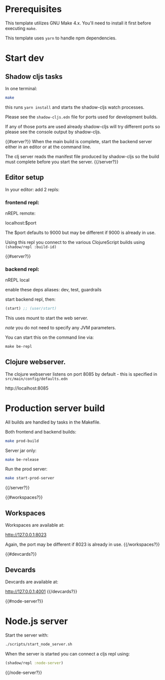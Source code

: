 # Prerequisites

This template utilizes GNU Make 4.x. You'll need to install it first 
before executing `make`.

This template uses `yarn` to handle npm dependencies.

# Start dev

## Shadow cljs tasks

In one terminal:

```bash
make
```
this runs `yarn install` and starts the shadow-cljs watch processes.

Please see the `shadow-cljs.edn` file for ports used for development builds.

If any of those ports are used already shadow-cljs will try different ports so please see the console output 
by shadow-cljs.

{{#server?}}
When the main build is complete, start the backend server either in an editor or at the command line.

The clj server reads the manifest file produced by shadow-cljs so the build must complete before you start the server.
{{/server?}}

## Editor setup

In your editor:
add 2 repls:

### frontend repl:

nREPL remote:

  localhost:$port
  
The $port defaults to 9000 but may be different if 9000 is already in use.

Using this repl you connect to the various ClojureScript builds using `(shadow/repl :build-id)`

{{#server?}}
### backend repl:

nREPL local

enable these deps aliases: dev, test, guardrails

start backend repl, then:

```clojure
(start) ;; (user/start)
```
This uses mount to start the web server.

_note_ you do not need to specify any JVM parameters.

You can start this on the command line via:

```clojure
make be-repl
```

## Clojure webserver.

The clojure webserver listens on port 8085 by default - this is specified in `src/main/config/defaults.edn`

http://localhost:8085

# Production server build

All builds are handled by tasks in the Makefile.


Both frontend and backend builds:
```bash
make prod-build
```

Server jar only:

```bash
make be-release
```

Run the prod server:
```bash
make start-prod-server
```
{{/server?}}

{{#workspaces?}}
## Workspaces
Workspaces are available at:

http://127.0.0.1:8023

Again, the port may be different if 8023 is already in use.
{{/workspaces?}}

{{#devcards?}}
## Devcards
Devcards are available at:

http://127.0.0.1:4001
{{/devcards?}}

{{#node-server?}}
# Node.js server

Start the server with:
```bash
./scripts/start_node_server.sh
```

When the server is started you can connect a cljs repl using:

```clojure
(shadow/repl :node-server)
```
{{/node-server?}}
